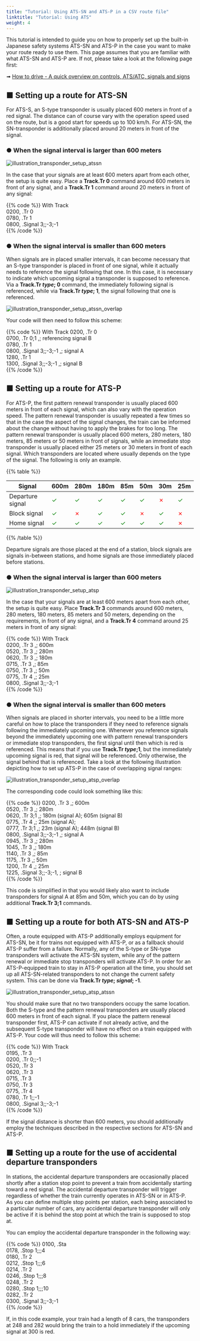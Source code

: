 ```yaml
---
title: "Tutorial: Using ATS-SN and ATS-P in a CSV route file"
linktitle: "Tutorial: Using ATS"
weight: 4
---
```


This tutorial is intended to guide you on how to properly set up the built-in Japanese safety systems ATS-SN and ATS-P in the case you want to make your route ready to use them. This page assumes that you are familiar with what ATS-SN and ATS-P are. If not, please take a look at the following page first:

➟ [How to drive - A quick overview on controls, ATS/ATC, signals and signs](https://openbve-project.net/play-japanese/)

## ■ Setting up a route for ATS-SN

For ATS-S, an S-type transponder is usually placed 600 meters in front of a red signal. The distance can of course vary with the operation speed used on the route, but is a good start for speeds up to 100 km/h. For ATS-SN, the SN-transponder is additionally placed around 20 meters in front of the signal.

### ● When the signal interval is larger than 600 meters

![illustration_transponder_setup_atssn](/images/illustration_transponder_setup_atssn.png)

In the case that your signals are at least 600 meters apart from each other, the setup is quite easy. Place a **Track.Tr 0** command around 600 meters in front of any signal, and a **Track.Tr 1** command around 20 meters in front of any signal:

{{% code %}}
With Track  
0200, .Tr 0  
0780, .Tr 1  
0800, .Signal 3;;-3;-1  
{{% /code %}}

### ● When the signal interval is smaller than 600 meters

When signals are in placed smaller intervals, it can become necessary that an S-type transponder is placed in front of one signal, while it actually needs to reference the signal following that one. In this case, it is necessary to indicate which upcoming signal a transponder is supposed to reference. Via a **Track.Tr _type_; 0** command, the immediately following signal is referenced, while via **Track.Tr _type_; 1**, the signal following that one is referenced.

![illustration_transponder_setup_atssn_overlap](/images/illustration_transponder_setup_atssn_overlap.png)

Your code will then need to follow this scheme:

{{% code %}}
With Track
0200, .Tr 0  
0700, .Tr 0;1 ,; referencing signal B  
0780, .Tr 1  
0800, .Signal 3;;-3;-1 ,; signal A  
1280, .Tr 1  
1300, .Signal 3;;-3;-1 ,; signal B  
{{% /code %}}

## ■ Setting up a route for ATS-P

For ATS-P, the first pattern renewal transponder is usually placed 600 meters in front of each signal, which can also vary with the operation speed. The pattern renewal transponder is usually repeated a few times so that in the case the aspect of the signal changes, the train can be informed about the change without having to apply the brakes for too long. The pattern renewal transponder is usually placed 600 meters, 280 meters, 180 meters, 85 meters or 50 meters in front of signals, while an immediate stop transponder is usually placed either 25 meters or 30 meters in front of each signal. Which transponders are located where usually depends on the type of the signal. The following is only an example.

{{% table %}}

| Signal           | 600m                         | 280m                         | 180m                         | 85m                          | 50m                          | 30m                          | 25m                          |
| ---------------- | ---------------------------- | ---------------------------- | ---------------------------- | ---------------------------- | ---------------------------- | ---------------------------- | ---------------------------- |
| Departure signal | <font color="green">✓</font> | <font color="green">✓</font> | <font color="green">✓</font> | <font color="green">✓</font> | <font color="green">✓</font> | <font color="red">✗</font>   | <font color="green">✓</font> |
| Block signal     | <font color="green">✓</font> | <font color="red">✗</font>   | <font color="green">✓</font> | <font color="green">✓</font> | <font color="red">✗</font>   | <font color="green">✓</font> | <font color="red">✗</font>   |
| Home signal      | <font color="green">✓</font> | <font color="green">✓</font> | <font color="green">✓</font> | <font color="green">✓</font> | <font color="green">✓</font> | <font color="green">✓</font> | <font color="red">✗</font>   |

{{% /table %}}

Departure signals are those placed at the end of a station, block signals are signals in-between stations, and home signals are those immediately placed before stations.

### ● When the signal interval is larger than 600 meters

![illustration_transponder_setup_atsp](/images/illustration_transponder_setup_atsp.png)

In the case that your signals are at least 600 meters apart from each other, the setup is quite easy. Place **Track.Tr 3** commands around 600 meters, 280 meters, 180 meters, 85 meters and 50 meters, depending on the requirements, in front of any signal, and a **Track.Tr 4** command around 25 meters in front of any signal:

{{% code %}}
With Track  
0200, .Tr 3 ,; 600m  
0520, .Tr 3 ,; 280m  
0620, .Tr 3 ,; 180m  
0715, .Tr 3 ,; 85m  
0750, .Tr 3 ,; 50m  
0775, .Tr 4 ,; 25m  
0800, .Signal 3;;-3;-1  
{{% /code %}}

### ● When the signal interval is smaller than 600 meters

When signals are placed in shorter intervals, you need to be a little more careful on how to place the transponders if they need to reference signals following the immediately upcoming one. Whenever you reference signals beyond the immediately upcoming one with pattern renewal transponders or immediate stop transponders, the first signal until then which is red is referenced. This means that if you use **Track.Tr _type_;1**, but the immediately upcoming signal is red, that signal will be referenced. Only otherwise, the signal behind that is referenced. Take a look at the following illustration depicting how to set up ATS-P in the case of overlapping signal ranges:

![illustration_transponder_setup_atsp_overlap](/images/illustration_transponder_setup_atsp_overlap.png)

The corresponding code could look something like this:

{{% code %}}
0200, .Tr 3 ,; 600m  
0520, .Tr 3 ,; 280m  
0620, .Tr 3;1 ,; 180m (signal A); 605m (signal B)  
0775, .Tr 4 ,; 25m (signal A);  
0777, .Tr 3;1 ,; 23m (signal A); 448m (signal B)  
0800, .Signal 3;;-3;-1 ,; signal A  
0945, .Tr 3 ,; 280m  
1045, .Tr 3 ,; 180m  
1140, .Tr 3 ,; 85m  
1175, .Tr 3 ,; 50m  
1200, .Tr 4 ,; 25m  
1225, .Signal 3;;-3;-1, ; signal B  
{{% /code %}}

This code is simplified in that you would likely also want to include transponders for signal A at 85m and 50m, which you can do by using additional **Track.Tr 3;1** commands.

## ■ Setting up a route for both ATS-SN and ATS-P

Often, a route equipped with ATS-P additionally employs equipment for ATS-SN, be it for trains not equipped with ATS-P, or as a fallback should ATS-P suffer from a failure. Normally, any of the S-type or SN-type transponders will activate the ATS-SN system, while any of the pattern renewal or immediate stop transponders will activate ATS-P. In order for an ATS-P-equipped train to stay in ATS-P operation all the time, you should set up all ATS-SN-related transponders to not change the current safety system. This can be done via **Track.Tr _type_; _signal_; -1**.

![illustration_transponder_setup_atsp_atssn](/images/illustration_transponder_setup_atsp_atssn.png)

You should make sure that no two transponders occupy the same location. Both the S-type and the pattern renewal transponders are usually placed 600 meters in front of each signal. If you place the pattern renewal transponder first, ATS-P can activate if not already active, and the subsequent S-type transponder will have no effect on a train equipped with ATS-P. Your code will thus need to follow this scheme:

{{% code %}} 
With Track  
0195, .Tr 3  
0200, .Tr 0;;-1  
0520, .Tr 3  
0620, .Tr 3  
0715, .Tr 3  
0750, .Tr 3  
0775, .Tr 4  
0780, .Tr 1;;-1  
0800, .Signal 3;;-3;-1  
{{% /code %}}

If the signal distance is shorter than 600 meters, you should additionally employ the techniques described in the respective sections for ATS-SN and ATS-P.

## ■ Setting up a route for the use of accidental departure transponders

In stations, the accidental departure transponders are occasionally placed shortly after a station stop point to prevent a train from accidentally starting toward a red signal. The accidental departure transponder will trigger regardless of whether the train currently operates in ATS-SN or in ATS-P. As you can define multiple stop points per station, each being associated to a particular number of cars, any accidental departure transponder will only be active if it is behind the stop point at which the train is supposed to stop at.

You can employ the accidental departure transponder in the following way:

{{% code %}}
0100, .Sta  
0178, .Stop 1;;;4  
0180, .Tr 2  
0212, .Stop 1;;;6  
0214, .Tr 2  
0246, .Stop 1;;;8  
0248, .Tr 2  
0280, .Stop 1;;;10  
0282, .Tr 2  
0300, .Signal 3;;-3;-1  
{{% /code %}}

If, in this code example, your train had a length of 8 cars, the transponders at 248 and 282 would bring the train to a hold immediately if the upcoming signal at 300 is red. 
